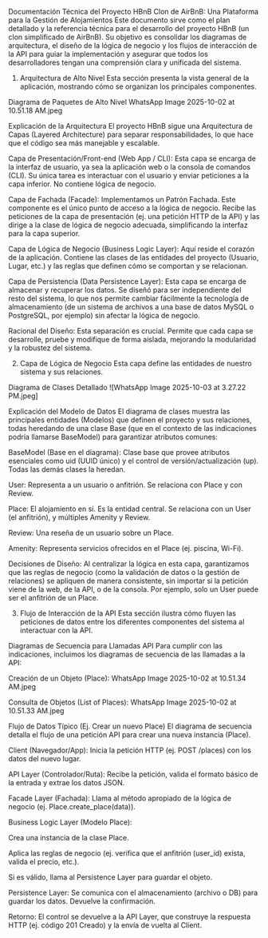 Documentación Técnica del Proyecto HBnB
Clon de AirBnB: Una Plataforma para la Gestión de Alojamientos
Este documento sirve como el plan detallado y la referencia técnica para el desarrollo del proyecto HBnB (un clon simplificado de AirBnB). Su objetivo es consolidar los diagramas de arquitectura, el diseño de la lógica de negocio y los flujos de interacción de la API para guiar la implementación y asegurar que todos los desarrolladores tengan una comprensión clara y unificada del sistema.

1. Arquitectura de Alto Nivel
Esta sección presenta la vista general de la aplicación, mostrando cómo se organizan los principales componentes.

Diagrama de Paquetes de Alto Nivel
WhatsApp Image 2025-10-02 at 10.51.18 AM.jpeg

Explicación de la Arquitectura
El proyecto HBnB sigue una Arquitectura de Capas (Layered Architecture) para separar responsabilidades, lo que hace que el código sea más manejable y escalable.

Capa de Presentación/Front-end (Web App / CLI): Esta capa se encarga de la interfaz de usuario, ya sea la aplicación web o la consola de comandos (CLI). Su única tarea es interactuar con el usuario y enviar peticiones a la capa inferior. No contiene lógica de negocio.

Capa de Fachada (Facade): Implementamos un Patrón Fachada. Este componente es el único punto de acceso a la lógica de negocio. Recibe las peticiones de la capa de presentación (ej. una petición HTTP de la API) y las dirige a la clase de lógica de negocio adecuada, simplificando la interfaz para la capa superior.

Capa de Lógica de Negocio (Business Logic Layer): Aquí reside el corazón de la aplicación. Contiene las clases de las entidades del proyecto (Usuario, Lugar, etc.) y las reglas que definen cómo se comportan y se relacionan.

Capa de Persistencia (Data Persistence Layer): Esta capa se encarga de almacenar y recuperar los datos. Se diseñó para ser independiente del resto del sistema, lo que nos permite cambiar fácilmente la tecnología de almacenamiento (de un sistema de archivos a una base de datos MySQL o PostgreSQL, por ejemplo) sin afectar la lógica de negocio.

Racional del Diseño: Esta separación es crucial. Permite que cada capa se desarrolle, pruebe y modifique de forma aislada, mejorando la modularidad y la robustez del sistema.

2. Capa de Lógica de Negocio
Esta capa define las entidades de nuestro sistema y sus relaciones.

Diagrama de Clases Detallado
![WhatsApp Image 2025-10-03 at 3.27.22 PM.jpeg]

Explicación del Modelo de Datos
El diagrama de clases muestra las principales entidades (Modelos) que definen el proyecto y sus relaciones, todas heredando de una clase Base (que en el contexto de las indicaciones podría llamarse BaseModel) para garantizar atributos comunes:

BaseModel (Base en el diagrama): Clase base que provee atributos esenciales como uid (UUID único) y el control de versión/actualización (up). Todas las demás clases la heredan.

User: Representa a un usuario o anfitrión. Se relaciona con Place y con Review.

Place: El alojamiento en sí. Es la entidad central. Se relaciona con un User (el anfitrión), y múltiples Amenity y Review.

Review: Una reseña de un usuario sobre un Place.

Amenity: Representa servicios ofrecidos en el Place (ej. piscina, Wi-Fi).

Decisiones de Diseño: Al centralizar la lógica en esta capa, garantizamos que las reglas de negocio (como la validación de datos o la gestión de relaciones) se apliquen de manera consistente, sin importar si la petición viene de la web, de la API, o de la consola. Por ejemplo, solo un User puede ser el anfitrión de un Place.

3. Flujo de Interacción de la API
Esta sección ilustra cómo fluyen las peticiones de datos entre los diferentes componentes del sistema al interactuar con la API.

Diagramas de Secuencia para Llamadas API
Para cumplir con las indicaciones, incluimos los diagramas de secuencia de las llamadas a la API:

Creación de un Objeto (Place): WhatsApp Image 2025-10-02 at 10.51.34 AM.jpeg

Consulta de Objetos (List of Places): WhatsApp Image 2025-10-02 at 10.51.33 AM.jpeg

Flujo de Datos Típico (Ej. Crear un nuevo Place)
El diagrama de secuencia detalla el flujo de una petición API para crear una nueva instancia (Place).

Client (Navegador/App): Inicia la petición HTTP (ej. POST /places) con los datos del nuevo lugar.

API Layer (Controlador/Ruta): Recibe la petición, valida el formato básico de la entrada y extrae los datos JSON.

Facade Layer (Fachada): Llama al método apropiado de la lógica de negocio (ej. Place.create_place(data)).

Business Logic Layer (Modelo Place):

Crea una instancia de la clase Place.

Aplica las reglas de negocio (ej. verifica que el anfitrión (user_id) exista, valida el precio, etc.).

Si es válido, llama al Persistence Layer para guardar el objeto.

Persistence Layer: Se comunica con el almacenamiento (archivo o DB) para guardar los datos. Devuelve la confirmación.

Retorno: El control se devuelve a la API Layer, que construye la respuesta HTTP (ej. código 201 Creado) y la envía de vuelta al Client.
